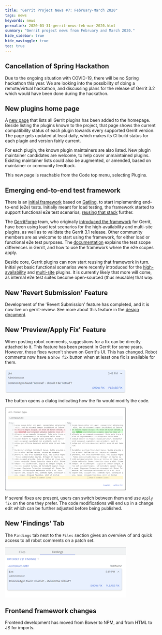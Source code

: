 ```yaml
---
title: "Gerrit Project News #7: February-March 2020"
tags: news
keywords: news
permalink: 2020-03-31-gerrit-news-feb-mar-2020.html
summary: "Gerrit project news from February and March 2020."
hide_sidebar: true
hide_navtoggle: true
toc: true
---
```


## Cancellation of Spring Hackathon

Due to the ongoing situation with COVID-19, there will be no Spring hackathon
this year. We are looking into the possibility of doing a remote/virtual
hackathon, and discussing plans for the release of Gerrit 3.2 which would have
been done during the hackathon.

## New plugins home page

A [new page](https://www.gerritcodereview.com/plugins.html) that lists all Gerrit plugins has been
added to the homepage. Beside listing the plugins known to the project, that page shows the current
compatibility status of each plugin towards every supported Gerrit version. The page gets updated
at least daily, which makes its CI build status for each plugin and version fairly current.

For each plugin, the known plugin maintainers are also listed. New plugin maintainer candidates are
welcome, to help cover unmaintained plugins. Existing maintainer lists could also be augmented, or
amended, based on maintainer or community feedback.

This new page is reachable from the Code top menu, selecting Plugins.

## Emerging end-to-end test framework

There is an [initial framework](https://gerrit-review.googlesource.com/Documentation/dev-e2e-tests.html)
based on [Gatling](https://gatling.io/), to start implementing end-to-end (e2e) tests. Initially
meant for load testing, the framework started to support functional e2e test scenarios,
[reusing that stack](https://gatling.io/load-testing-continuous-integration/) further.

The [GerritForge](https://www.gerritforge.com) team, who originally
[introduced the framework](https://gitenterprise.me/2019/12/20/stress-your-gerrit-with-gatling/)
for Gerrit, have been using load test scenarios for the high-availability and multi-site plugins,
as well as to validate the Gerrit 3.1 release. Other community members are as welcome to start
using the framework, for either load or functional e2e test purposes. The
[documentation](https://gerrit-review.googlesource.com/Documentation/dev-e2e-tests.html) explains
the test scope differences in Gerrit, and how to use the framework where the e2e scopes apply.

Beside core, Gerrit plugins can now start reusing that framework in turn. Initial yet basic
functional scenarios were recently introduced for the
[high-availability](https://gerrit.googlesource.com/plugins/high-availability/) and
[multi-site](https://gerrit.googlesource.com/plugins/multi-site) plugins. It is currently likely
that more will come, as internal e2e test suites become open-sourced (thus reusable) that way.

## New 'Revert Submission' Feature

Development of the 'Revert Submission' feature has completed, and it is now live
on gerrit-review. See more about this feature in the
[design document](https://www.gerritcodereview.com/design-docs/revert-submit.html).

## New 'Preview/Apply Fix' Feature

When posting robot comments, suggestions for a fix can be directly attached to it. This feature has
been present in Gerrit for some years. However, those fixes weren't shown on Gerrit's UI. This has
changed. Robot comments now have a `Show fix` button when at least one fix is available for them.

![Robot Comment With Show Fix](/images/news-feb-march-2020-show-fix.png)

The button opens a dialog indicating how the fix would modify the code.

![Preview Fix Dialog](/images/news-feb-march-2020-preview-fix.png)

If several fixes are present, users can switch between them and use `Apply fix` on the one they
prefer. The code modifications will end up in a change edit which can be further adjusted before
being published.

## New 'Findings' Tab

The `Findings` tab next to the `Files` section gives an overview of and quick access to all robot
comments on a patch set. 

![Findings Tab](/images/news-feb-march-2020-findings-tab.png) 

## Frontend framework changes

Frontend development has moved from Bower to NPM, and from HTML to JS for imports.
